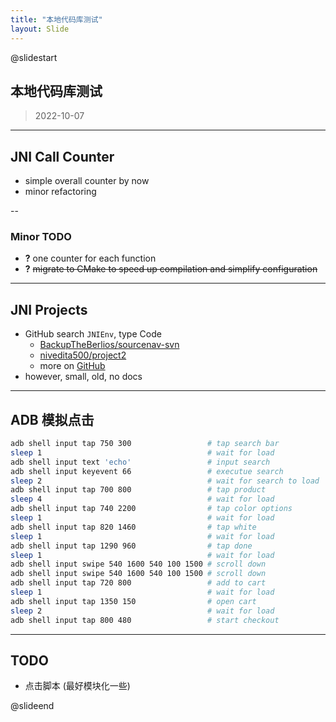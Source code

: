 ```yaml
---
title: "本地代码库测试"
layout: Slide
---
```


@slidestart

## 本地代码库测试

> 2022-10-07

---

## JNI Call Counter

- simple overall counter by now
- minor refactoring

--

### Minor TODO

- **?** one counter for each function
- **?** ~~migrate to CMake to speed up compilation and simplify configuration~~

---

## JNI Projects

- GitHub search `JNIEnv`, type Code
  - [BackupTheBerlios/sourcenav-svn](https://github.com/BackupTheBerlios/sourcenav-svn)
  - [nivedita500/project2](https://github.com/nivedita500/project2)
  - more on [GitHub](https://github.com/search?l=C&q=JNIEnv&type=Code)
- however, small, old, no docs

---

## ADB 模拟点击

```bash
adb shell input tap 750 300                 # tap search bar
sleep 1                                     # wait for load
adb shell input text 'echo'                 # input search
adb shell input keyevent 66                 # executue search
sleep 2                                     # wait for search to load
adb shell input tap 700 800                 # tap product
sleep 4                                     # wait for load
adb shell input tap 740 2200                # tap color options
sleep 1                                     # wait for load
adb shell input tap 820 1460                # tap white
sleep 1                                     # wait for load
adb shell input tap 1290 960                # tap done
sleep 1                                     # wait for load
adb shell input swipe 540 1600 540 100 1500 # scroll down
adb shell input swipe 540 1600 540 100 1500 # scroll down
adb shell input tap 720 800                 # add to cart
sleep 1                                     # wait for load
adb shell input tap 1350 150                # open cart
sleep 2                                     # wait for load
adb shell input tap 800 480                 # start checkout
```

---

## TODO

- 点击脚本 (最好模块化一些)

@slideend
